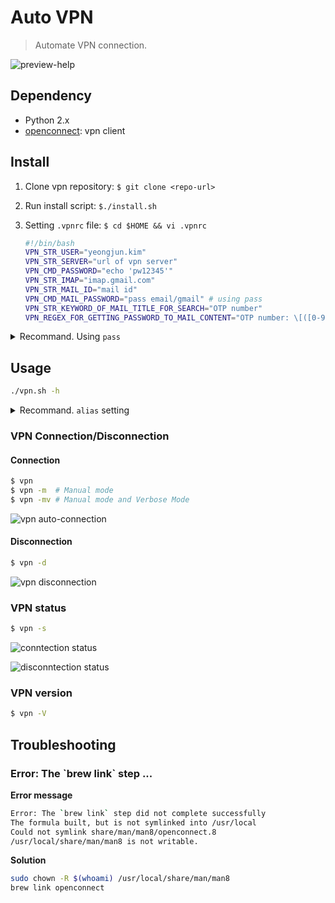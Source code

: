 # Auto VPN

> Automate VPN connection.

![preview-help](https://user-images.githubusercontent.com/5036939/29922362-3ff7ae80-8e90-11e7-9e3b-1ed4004b39fa.png)

## Dependency

- Python 2.x
- [openconnect](http://www.infradead.org/openconnect/): vpn client
 
## Install

1. Clone vpn repository: `$ git clone <repo-url>`
2. Run install script: `$./install.sh`
3. Setting `.vpnrc` file: `$ cd $HOME && vi .vpnrc`

    ```bash
    #!/bin/bash
    VPN_STR_USER="yeongjun.kim"
    VPN_STR_SERVER="url of vpn server"
    VPN_CMD_PASSWORD="echo 'pw12345'"
    VPN_STR_IMAP="imap.gmail.com"
    VPN_STR_MAIL_ID="mail id"
    VPN_CMD_MAIL_PASSWORD="pass email/gmail" # using pass
    VPN_STR_KEYWORD_OF_MAIL_TITLE_FOR_SEARCH="OTP number"
    VPN_REGEX_FOR_GETTING_PASSWORD_TO_MAIL_CONTENT="OTP number: \[([0-9]{6})\]"
    ```

<details>
<summary>Recommand. Using <code>pass</code></summary>

Recommand you that use `pass` module for manage passwords.

- gpg
- [pass](https://www.passwordstore.org/): the standard unix password manager

```bash
$ brew install gpg
$ brew install pass
$ gpg --gen-key
$ pass init "password stroe"
$ pass insert vpn/login-password # Add password for vpn
$ pass insert email/gmail # Add password of mail for OTP
```

</details>

## Usage

```bash
./vpn.sh -h
```

<details>
<summary>Recommand. <code>alias</code> setting</summary>

1. Add alias to your shell config(bashrc, zshrc, ...) 

    ```bash
    alias vpn="~/your-vpn-path/vpn.sh"
    ```

2. easy run

    ```bash
    $ vpn
    ```

</details>

### VPN Connection/Disconnection

#### Connection

```bash
$ vpn
$ vpn -m  # Manual mode
$ vpn -mv # Manual mode and Verbose Mode
```

![vpn auto-connection](https://user-images.githubusercontent.com/5036939/29922226-aae38940-8e8f-11e7-8de7-1b3cbdb787d0.png)

#### Disconnection

```bash
$ vpn -d
```

![vpn disconnection](https://user-images.githubusercontent.com/5036939/29922354-368226d2-8e90-11e7-97f1-a83c23bbfd6a.png)

### VPN status

```bash
$ vpn -s
```

![conntection status](https://user-images.githubusercontent.com/5036939/29922328-2375cc56-8e90-11e7-955d-393b4ce2cfab.png)

![disconntection status](https://user-images.githubusercontent.com/5036939/29922481-c4d8c94a-8e90-11e7-93a5-62deb6053759.png)

### VPN version

```bash
$ vpn -V
```

## Troubleshooting

### Error: The \`brew link\` step ...

**Error message**

```bash
Error: The `brew link` step did not complete successfully
The formula built, but is not symlinked into /usr/local
Could not symlink share/man/man8/openconnect.8
/usr/local/share/man/man8 is not writable.
```

**Solution**

```bash
sudo chown -R $(whoami) /usr/local/share/man/man8
brew link openconnect
```

